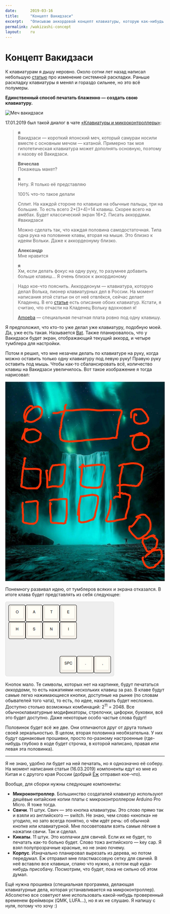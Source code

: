 ```yaml
---
date:      2019-03-16
title:     "Концепт Вакидзаси"
excerpt:   "Описываю аккордовой концепт клавиатуры, которую как-нибудь сделаю."
permalink: /wakizashi-concept
layout:    ru
---
```

# Концепт Вакидзаси

К клавиатурам я дышу неровно. Около сотни лет назад написал небольшую
[статью](https://bouncepaw.github.io/xkb-layout) про изменение системной
раскладки. Раньше раскладку клавиатуры я менял и гораздо сильнее, но это всё
полумеры.

**Единственный способ печатать блаженно — создать свою клавиатуру.**

![Меч
вакидзаси](https://upload.wikimedia.org/wikipedia/commons/thumb/c/c1/Antique_Japanese_%28samurai%29_wakizashi.JPG/800px-Antique_Japanese_%28samurai%29_wakizashi.JPG)

17.01.2019 был такой диалог в чате [«Клавиатуры и
микроконтроллеры»](https://t.me/klavaorgwork):

> **я**<br>Вакидзаси — короткий японский меч, который самураи носили вместе с
> основным мечом&nbsp;— катаной. Примерно так моя гипотетическая клавиатура
> может дополнять основную, поэтому я назову её Вакидзаси.
>
> **Вячеслав**<br>Покажешь макет?
>
> **я**<br>Нету. Я только её представляю
>
> 100% что-то такое делали
>
> Сплит. На каждой стороне по клавише на обычные пальцы, три на большие.
> То есть всего 2\*(3+4)=14 клавиш. Скорее всего на амёбах. Будет классический
> экран 16\*2. Писать аккордами. #вакидзаси
>
> Можно сделать так, что каждая половина самодостаточная. Типа одна рука на
> половинке клавы, вторая на мыше. Это близко к идеям Вольки. Даже к
> аккордеонуму близко.
>
> **Александр**<br>Мне нравится
>
> **я**<br>Хм, если делать фокус на одну руку, то разумнее добавить больше
> клавиш… Я очень близок к аккордионому

> Надо кое-что пояснить. Аккордеонум&nbsp;— клавиатура, которую делал Волька,
> пионер клавиатурных дел в России. На момент написания этой статьи он от неё
> отвлёкся, сейчас делает Кладенец. В его
> [статье](http://ibnteo.klava.org/keyboard/accord-alternately) есть описание
> обоих клавиатур. Кстати, я считаю, что отчасти на Кладенец Вольку вдохновил я!
>
> [Amoeba](https://deskthority.net/viewtopic.php?t=11420)&nbsp;— специальная
> печатная плата ровно под одну клавишу.

Я предположил, что кто-то уже делал уже клавиатуру, подобную моей. Да, уже
есть такая. Называется [Bat](http://xahlee.info/kbd/bat_keyboard.html). Также
планировалось, что у Вакидзаси будет экран, отображающий текущий аккорд, и
четыре тумблера для настройки.

Потом я решил, что мне незачем делать по клавиатуре на руку, когда можно
оставить только одну клавиатуру под левую руку! Правую руку оставить под мышь.
Чтобы как-то сбалансировать всё, количество клавиш на Вакидзаси увеличилось. Вот
такое изображение я тогда нарисовал:

![Набросок вакидзаси](/data/img/wakizashi-concept-two-rows-screen-tumblers.jpg)

Понемногу развивал идею, от тумблеров всяких и экрана отказался. В итоге клава
будет представлять из себя следующее:

![Раскладка, сделанная в редакторе](/data/img/wakizashi-layout-1.png)

Кнопок мало. Те символы, которых нет на картинке, будут печататься *аккордами*,
то есть нажатиями нескольких клавиш за раз. В клаве будут самые легко
нажимающиеся кнопки, доступные на рынке (по словам обывателей того чата), то
есть, по идее, нажимать будет несложно. Доступно столько возможных комбинаций:
2<sup>11</sup> = 2048. Все обычноклавиатурные модификаторы, стрелочки, цифорки,
буковки, всё это будет доступно. Даже некоторые особо частые слова будут!

Половинок будет всё же две. Они отличаются друг от друга только своей
зеркальностью. В целом, вторая половинка необязательна. У них будут одинаковые
прошивки, просто по-разному настроенные (где-нибудь глубоко в коде будет
строчка, в которой написано, правая или левая эта половинка).

<hr>

Я не знаю, удобно ли будет на ней печатать, но я однозначно её соберу. На момент
написания статьи (16.03.2019) компоненты едут ко мне из Китая и с другого края
России (добрый [Ёж](https://t.me/KgOfHedgehogs) отправил кое-что).

Вообще, для сборки нужны следующие компоненты:
- **Микроконтроллер**. Большинство создаталей клавиатур используют дешёвые
  китайские копии платы с микроконтроллером Arduino Pro Micro. Я тоже тогда.
- **Свичи**. 11 штук. Свич — это кнопка клавиатуры. Это слово прямо так и взяли
  из английского — switch. Не знаю, чем слово «кнопка» не угодило, но зато
  всегда понятно, о чём идёт речь: об обычной кнопке или клавиатурной. Мне
  посоветовали взять самые лёгкие в нажатии свичи. Так и сделал.
- **Кикапы**. 11 штук. Это колпачки для свичей. Если их не будет, то печатать
  как-то больно будет. Слово тожз английского — key cap. Я взял полупрозрачные
  красные, но не знаю почему.
- **Корпус**. Изначально планировал вырезать из дерева, но потом передумал. Ёж
  отправил мне пластмассовую сетку для свичей. В неё вставлю все клавиши, спаяю
  что нужно, а потом ещё куда-нибудь присобачу. Посмотрим, что будет, пока не
  сильно об этом думал.

Ещё нужна прошивка (специальная программа, делающая клавиатурные дела, которая
устанавливается на микроконтроллер). Абсолютно все советуют мне использовать
какой-нибудь проверенный временем фреймворк (QMK, LUFA…), но я их не слушаю. Я
напишу с нуля, потому что хочу :)
